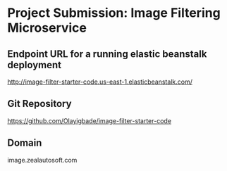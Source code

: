 # Project Submission: Image Filtering Microservice

## Endpoint URL for a running elastic beanstalk deployment
http://image-filter-starter-code.us-east-1.elasticbeanstalk.com/

## Git Repository
https://github.com/Olayigbade/image-filter-starter-code

## Domain
image.zealautosoft.com
